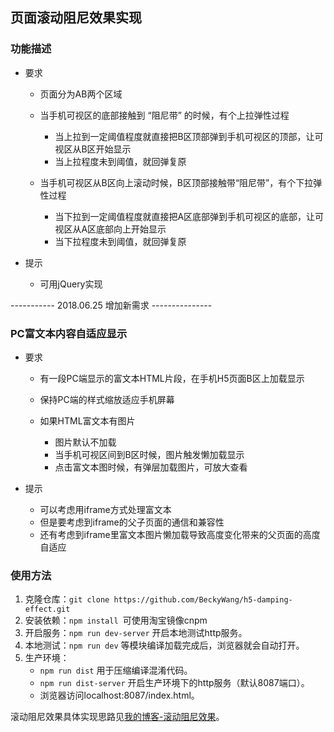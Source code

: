 ## 页面滚动阻尼效果实现

### 功能描述
* 要求

    * 页面分为AB两个区域
    * 当手机可视区的底部接触到 “阻尼带” 的时候，有个上拉弹性过程

        * 当上拉到一定阈值程度就直接把B区顶部弹到手机可视区的顶部，让可视区从B区开始显示
        * 当上拉程度未到阈值，就回弹复原
    * 当手机可视区从B区向上滚动时候，B区顶部接触带“阻尼带”，有个下拉弹性过程

        * 当下拉到一定阈值程度就直接把A区底部弹到手机可视区的底部，让可视区从A区底部向上开始显示
        * 当下拉程度未到阈值，就回弹复原
* 提示

    * 可用jQuery实现

----------- 2018.06.25 增加新需求 ---------------
### PC富文本内容自适应显示
* 要求

    * 有一段PC端显示的富文本HTML片段，在手机H5页面B区上加载显示
    * 保持PC端的样式缩放适应手机屏幕
    * 如果HTML富文本有图片

        * 图片默认不加载
        * 当手机可视区间到B区时候，图片触发懒加载显示
        * 点击富文本图时候，有弹层加载图片，可放大查看
* 提示

    * 可以考虑用iframe方式处理富文本
    * 但是要考虑到iframe的父子页面的通信和兼容性
    * 还有考虑到iframe里富文本图片懒加载导致高度变化带来的父页面的高度自适应



### 使用方法
1. 克隆仓库：`git clone https://github.com/BeckyWang/h5-damping-effect.git`
2. 安装依赖：`npm install `可使用淘宝镜像cnpm
3. 开启服务：`npm run dev-server` 开启本地测试http服务。
4. 本地测试：`npm run dev` 等模块编译加载完成后，浏览器就会自动打开。
5. 生产环境：
    - `npm run dist` 用于压缩编译混淆代码。
    - `npm run dist-server` 开启生产环境下的http服务（默认8087端口）。
    - 浏览器访问localhost:8087/index.html。

滚动阻尼效果具体实现思路见[我的博客-滚动阻尼效果](https://beckywang.github.io/h5-damping-effect.html#more)。